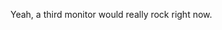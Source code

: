 <!--
id: 608816734
link: http://kevinisom.info/post/608816734/yeah-a-third-monitor-would-really-rock-right-now
slug: yeah-a-third-monitor-would-really-rock-right-now
date: Tue May 18 2010 15:06:19 GMT+1200 (NZST)
raw: {"blog_name":"kevinisom","id":608816734,"post_url":"http://kevinisom.info/post/608816734/yeah-a-third-monitor-would-really-rock-right-now","slug":"yeah-a-third-monitor-would-really-rock-right-now","type":"text","date":"2010-05-18 03:06:19 GMT","timestamp":1274151979,"state":"published","format":"html","reblog_key":"70TDXgm8","tags":[],"short_url":"http://tmblr.co/Zw68YyaISvU","highlighted":[],"feed_item":"http://twitter.com/kev_nz/statuses/14200228512","from_feed_id":"650289","note_count":0,"title":null,"body":"<p>Yeah, a third monitor would really rock right now.</p>"}
publish: 2010-05-018
tags: 
title: null
-->


Yeah, a third monitor would really rock right now.


